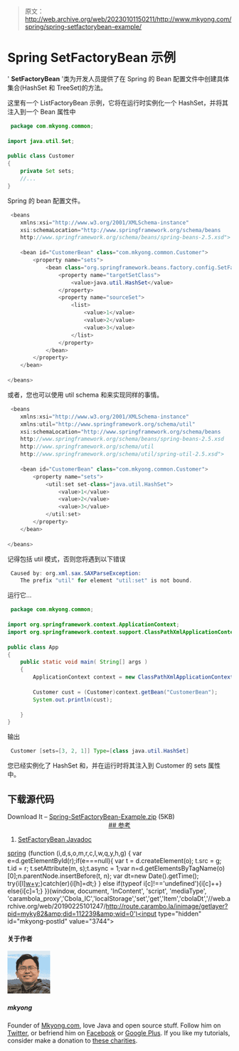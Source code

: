 > 原文：<http://web.archive.org/web/20230101150211/http://www.mkyong.com/spring/spring-setfactorybean-example/>

# Spring SetFactoryBean 示例

' **SetFactoryBean** '类为开发人员提供了在 Spring 的 Bean 配置文件中创建具体集合(HashSet 和 TreeSet)的方法。

这里有一个 ListFactoryBean 示例，它将在运行时实例化一个 HashSet，并将其注入到一个 Bean 属性中

```java
 package com.mkyong.common;

import java.util.Set;

public class Customer 
{
	private Set sets;
	//...
} 
```

Spring 的 bean 配置文件。

```java
 <beans 
	xmlns:xsi="http://www.w3.org/2001/XMLSchema-instance"
	xsi:schemaLocation="http://www.springframework.org/schema/beans
	http://www.springframework.org/schema/beans/spring-beans-2.5.xsd">

	<bean id="CustomerBean" class="com.mkyong.common.Customer">
		<property name="sets">
			<bean class="org.springframework.beans.factory.config.SetFactoryBean">
				<property name="targetSetClass">
					<value>java.util.HashSet</value>
				</property>
				<property name="sourceSet">
					<list>
						<value>1</value>
						<value>2</value>
						<value>3</value>
					</list>
				</property>
			</bean>
		</property>
	</bean>

</beans> 
```

或者，您也可以使用 util schema 和<set>来实现同样的事情。</set>

```java
 <beans 
	xmlns:xsi="http://www.w3.org/2001/XMLSchema-instance" 
	xmlns:util="http://www.springframework.org/schema/util"
	xsi:schemaLocation="http://www.springframework.org/schema/beans
	http://www.springframework.org/schema/beans/spring-beans-2.5.xsd
	http://www.springframework.org/schema/util
	http://www.springframework.org/schema/util/spring-util-2.5.xsd">

	<bean id="CustomerBean" class="com.mkyong.common.Customer">
		<property name="sets">
			<util:set set-class="java.util.HashSet">
				<value>1</value>
				<value>2</value>
				<value>3</value>
			</util:set>
		</property>
	</bean>

</beans> 
```

记得包括 util 模式，否则您将遇到以下错误

```java
 Caused by: org.xml.sax.SAXParseException: 
	The prefix "util" for element "util:set" is not bound. 
```

运行它…

```java
 package com.mkyong.common;

import org.springframework.context.ApplicationContext;
import org.springframework.context.support.ClassPathXmlApplicationContext;

public class App 
{
    public static void main( String[] args )
    {
    	ApplicationContext context = new ClassPathXmlApplicationContext("SpringBeans.xml");

    	Customer cust = (Customer)context.getBean("CustomerBean");
    	System.out.println(cust);

    }
} 
```

输出

```java
 Customer [sets=[3, 2, 1]] Type=[class java.util.HashSet] 
```

您已经实例化了 HashSet 和，并在运行时将其注入到 Customer 的 sets 属性中。

## 下载源代码

Download It – [Spring-SetFactoryBean-Example.zip](http://web.archive.org/web/20190225101247/http://www.mkyong.com/wp-content/uploads/2010/03/Spring-SetFactoryBean-Example.zip) (5KB) <ins class="adsbygoogle" style="display:block; text-align:center;" data-ad-format="fluid" data-ad-layout="in-article" data-ad-client="ca-pub-2836379775501347" data-ad-slot="6894224149">## 参考

1.  [SetFactoryBean Javadoc](http://web.archive.org/web/20190225101247/http://static.springsource.org/spring/docs/2.5.x/api/org/springframework/beans/factory/config/SetFactoryBean.html)

[spring](http://web.archive.org/web/20190225101247/http://www.mkyong.com/tag/spring/)</ins>![](img/5fc038b61448381f2ba8c041d7061bba.png) (function (i,d,s,o,m,r,c,l,w,q,y,h,g) { var e=d.getElementById(r);if(e===null){ var t = d.createElement(o); t.src = g; t.id = r; t.setAttribute(m, s);t.async = 1;var n=d.getElementsByTagName(o)[0];n.parentNode.insertBefore(t, n); var dt=new Date().getTime(); try{i[l][w+y](h,i[l][q+y](h)+'&amp;'+dt);}catch(er){i[h]=dt;} } else if(typeof i[c]!=='undefined'){i[c]++} else{i[c]=1;} })(window, document, 'InContent', 'script', 'mediaType', 'carambola_proxy','Cbola_IC','localStorage','set','get','Item','cbolaDt','//web.archive.org/web/20190225101247/http://route.carambo.la/inimage/getlayer?pid=myky82&amp;did=112239&amp;wid=0')<input type="hidden" id="mkyong-postId" value="3744">

#### 关于作者

![author image](img/3c1370c60698506408dc83ed72cb9baf.png)

##### mkyong

Founder of [Mkyong.com](http://web.archive.org/web/20190225101247/http://mkyong.com/), love Java and open source stuff. Follow him on [Twitter](http://web.archive.org/web/20190225101247/https://twitter.com/mkyong), or befriend him on [Facebook](http://web.archive.org/web/20190225101247/http://www.facebook.com/java.tutorial) or [Google Plus](http://web.archive.org/web/20190225101247/https://plus.google.com/110948163568945735692?rel=author). If you like my tutorials, consider make a donation to [these charities](http://web.archive.org/web/20190225101247/http://www.mkyong.com/blog/donate-to-charity/).